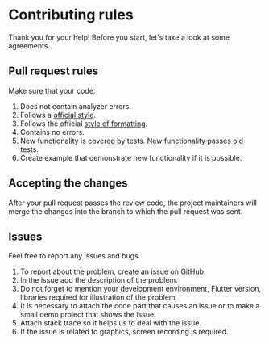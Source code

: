 # Contributing rules

Thank you for your help! Before you start, let's take a look at some agreements.

## Pull request rules

Make sure that your code:

1.	Does not contain analyzer errors.
2.	Follows a [official style](https://dart.dev/guides/language/effective-dart/style).
3.  Follows the official [style of formatting](https://flutter.dev/docs/development/tools/formatting).
4.	Contains no errors.
5.	New functionality is covered by tests. New functionality passes old tests.
6.	Create example that demonstrate new functionality if it is possible.

## Accepting the changes

After your pull request passes the review code, the project maintainers will merge the changes
into the branch to which the pull request was sent.

## Issues

Feel free to report any issues and bugs.

1.	To report about the problem, create an issue on GitHub.
2.	In the issue add the description of the problem.
3.	Do not forget to mention your development environment, Flutter version, libraries required for
      illustration of the problem.
4.	It is necessary to attach the code part that causes an issue or to make a small demo project
      that shows the issue.
5.	Attach stack trace so it helps us to deal with the issue.
6.	If the issue is related to graphics, screen recording is required.